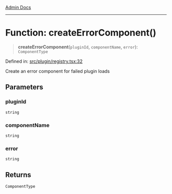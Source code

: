 [Admin Docs](/)

***

# Function: createErrorComponent()

> **createErrorComponent**(`pluginId`, `componentName`, `error`): `ComponentType`

Defined in: [src/plugin/registry.tsx:32](https://github.com/PalisadoesFoundation/talawa-admin/blob/main/src/plugin/registry.tsx#L32)

Create an error component for failed plugin loads

## Parameters

### pluginId

`string`

### componentName

`string`

### error

`string`

## Returns

`ComponentType`
